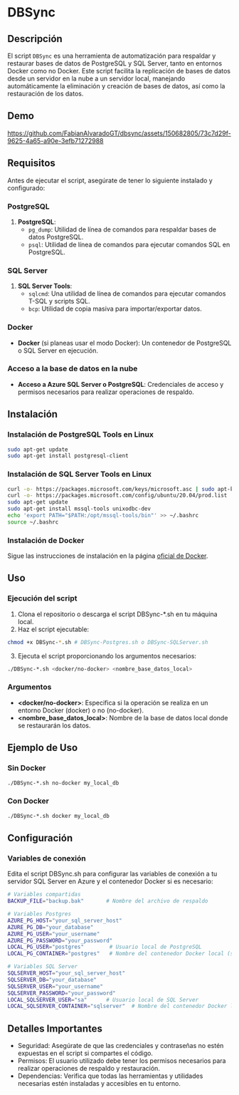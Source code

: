 # DBSync

## Descripción

El script `DBSync` es una herramienta de automatización para respaldar y restaurar bases de datos de PostgreSQL y SQL Server, tanto en entornos Docker como no Docker. Este script facilita la replicación de bases de datos desde un servidor en la nube a un servidor local, manejando automáticamente la eliminación y creación de bases de datos, así como la restauración de los datos.

## Demo

https://github.com/FabianAlvaradoGT/dbsync/assets/150682805/73c7d29f-9625-4a65-a90e-3efb71272988


## Requisitos

Antes de ejecutar el script, asegúrate de tener lo siguiente instalado y configurado:

### PostgreSQL

1. **PostgreSQL**:
   - `pg_dump`: Utilidad de línea de comandos para respaldar bases de datos PostgreSQL.
   - `psql`: Utilidad de línea de comandos para ejecutar comandos SQL en PostgreSQL.

### SQL Server

1. **SQL Server Tools**:
   - `sqlcmd`: Una utilidad de línea de comandos para ejecutar comandos T-SQL y scripts SQL.
   - `bcp`: Utilidad de copia masiva para importar/exportar datos.

### Docker

- **Docker** (si planeas usar el modo Docker): Un contenedor de PostgreSQL o SQL Server en ejecución.

### Acceso a la base de datos en la nube

- **Acceso a Azure SQL Server o PostgreSQL**: Credenciales de acceso y permisos necesarios para realizar operaciones de respaldo.

## Instalación

### Instalación de PostgreSQL Tools en Linux

```sh
sudo apt-get update
sudo apt-get install postgresql-client
```

### Instalación de SQL Server Tools en Linux

```sh
curl -o- https://packages.microsoft.com/keys/microsoft.asc | sudo apt-key add -
curl -o- https://packages.microsoft.com/config/ubuntu/20.04/prod.list | sudo tee /etc/apt/sources.list.d/msprod.list
sudo apt-get update
sudo apt-get install mssql-tools unixodbc-dev
echo 'export PATH="$PATH:/opt/mssql-tools/bin"' >> ~/.bashrc
source ~/.bashrc
```

### Instalación de Docker

Sigue las instrucciones de instalación en la página [oficial de Docker](https://docs.docker.com/engine/install/).

## Uso

### Ejecución del script

1. Clona el repositorio o descarga el script DBSync-\*.sh en tu máquina local.
2. Haz el script ejecutable:

```sh
chmod +x DBSync-*.sh # DBSync-Postgres.sh o DBSync-SQLServer.sh
```

3. Ejecuta el script proporcionando los argumentos necesarios:

```sh
./DBSync-*.sh <docker/no-docker> <nombre_base_datos_local>
```

### Argumentos

- **<docker/no-docker>**: Especifica si la operación se realiza en un entorno Docker (docker) o no (no-docker).
- **<nombre_base_datos_local>**: Nombre de la base de datos local donde se restaurarán los datos.

## Ejemplo de Uso

### Sin Docker

```sh
./DBSync-*.sh no-docker my_local_db
```

### Con Docker

```sh
./DBSync-*.sh docker my_local_db
```

## Configuración

### Variables de conexión

Edita el script DBSync.sh para configurar las variables de conexión a tu servidor SQL Server en Azure y el contenedor Docker si es necesario:

```sh
# Variables compartidas
BACKUP_FILE="backup.bak"       # Nombre del archivo de respaldo

# Variables Postgres
AZURE_PG_HOST="your_sql_server_host"
AZURE_PG_DB="your_database"
AZURE_PG_USER="your_username"
AZURE_PG_PASSWORD="your_password"
LOCAL_PG_USER="postgres"        # Usuario local de PostgreSQL
LOCAL_PG_CONTAINER="postgres"   # Nombre del contenedor Docker local (si se usa Docker)

# Variables SQL Server
SQLSERVER_HOST="your_sql_server_host"
SQLSERVER_DB="your_database"
SQLSERVER_USER="your_username"
SQLSERVER_PASSWORD="your_password"
LOCAL_SQLSERVER_USER="sa"      # Usuario local de SQL Server
LOCAL_SQLSERVER_CONTAINER="sqlserver"  # Nombre del contenedor Docker local (si se usa Docker)
```

## Detalles Importantes

- Seguridad: Asegúrate de que las credenciales y contraseñas no estén expuestas en el script si compartes el código.
- Permisos: El usuario utilizado debe tener los permisos necesarios para realizar operaciones de respaldo y restauración.
- Dependencias: Verifica que todas las herramientas y utilidades necesarias estén instaladas y accesibles en tu entorno.
